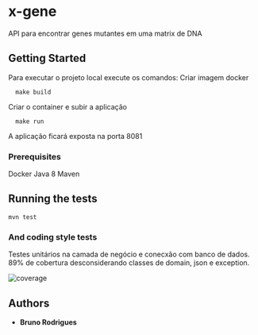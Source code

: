 # x-gene

API para encontrar genes mutantes em uma matrix de DNA

## Getting Started

Para executar o projeto local execute os comandos:
Criar imagem docker
```
  make build
```
Criar o container e subir a aplicação
```
  make run
```

A aplicação ficará exposta na porta 8081

### Prerequisites

Docker
Java 8
Maven

## Running the tests

```
mvn test
```

### And coding style tests

Testes unitários na camada de negócio e conecxão com banco de dados.
89% de cobertura desconsiderando classes de domain, json e exception.

![coverage](./doc/images/coverage.png)

## Authors

* **Bruno Rodrigues**
